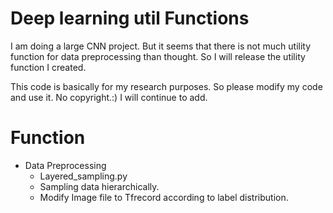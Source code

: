 # Deep learning util Functions
I am doing a large CNN project. 
But it seems that there is not much utility function for data preprocessing than thought.
So I will release the utility function I created.

This code is basically for my research purposes.
So please modify my code and use it.
No copyright.:)
I will continue to add.

# Function
- Data Preprocessing
    - Layered_sampling.py
	- Sampling data hierarchically.
	- Modify Image file to Tfrecord according to label distribution.
